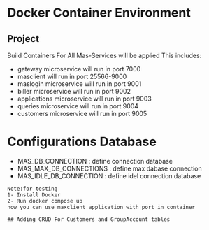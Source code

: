# Docker Container Environment
## Project <Docker Compose>

Build Containers For All Mas-Services will be applied
This includes:
* gateway microservice will run in port 7000
* masclient<react-client> will run in port 25566-9000
* maslogin microservice will run in port 9001
* biller microservice will run in port 9002
* applications microservice will run in port 9003
* queries microservice will run in port 9004
* customers microservice will run in port 9005

# Configurations Database
* MAS_DB_CONNECTION : define connection database
* MAS_MAX_DB_CONNECTIONS : define max dabase connection
* MAS_IDLE_DB_CONNECTION : define idel connection database

```
Note:for testing 
1- Install Docker
2- Run docker compose up
now you can use maxclient application with port in container

## Adding CRUD For Customers and GroupAccount tables